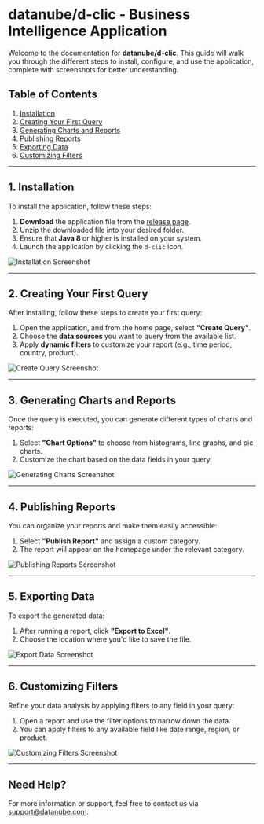 # **datanube/d-clic - Business Intelligence Application**

Welcome to the documentation for **datanube/d-clic**. This guide will walk you through the different steps to install, configure, and use the application, complete with screenshots for better understanding.

## **Table of Contents**
1. [Installation](#installation)
2. [Creating Your First Query](#creating-your-first-query)
3. [Generating Charts and Reports](#generating-charts-and-reports)
4. [Publishing Reports](#publishing-reports)
5. [Exporting Data](#exporting-data)
6. [Customizing Filters](#customizing-filters)

---

## **1. Installation**

To install the application, follow these steps:

1. **Download** the application file from the [release page](#).
2. Unzip the downloaded file into your desired folder.
3. Ensure that **Java 8** or higher is installed on your system.
4. Launch the application by clicking the `d-clic` icon.

![Installation Screenshot](path_to_screenshot.png)

---

## **2. Creating Your First Query**

After installing, follow these steps to create your first query:

1. Open the application, and from the home page, select **"Create Query"**.
2. Choose the **data sources** you want to query from the available list.
3. Apply **dynamic filters** to customize your report (e.g., time period, country, product).

![Create Query Screenshot](path_to_screenshot.png)

---

## **3. Generating Charts and Reports**

Once the query is executed, you can generate different types of charts and reports:

1. Select **"Chart Options"** to choose from histograms, line graphs, and pie charts.
2. Customize the chart based on the data fields in your query.

![Generating Charts Screenshot](path_to_screenshot.png)

---

## **4. Publishing Reports**

You can organize your reports and make them easily accessible:

1. Select **"Publish Report"** and assign a custom category.
2. The report will appear on the homepage under the relevant category.

![Publishing Reports Screenshot](path_to_screenshot.png)

---

## **5. Exporting Data**

To export the generated data:

1. After running a report, click **"Export to Excel"**.
2. Choose the location where you'd like to save the file.

![Export Data Screenshot](path_to_screenshot.png)

---

## **6. Customizing Filters**

Refine your data analysis by applying filters to any field in your query:

1. Open a report and use the filter options to narrow down the data.
2. You can apply filters to any available field like date range, region, or product.

![Customizing Filters Screenshot](path_to_screenshot.png)

---

## **Need Help?**

For more information or support, feel free to contact us via [support@datanube.com](mailto:support@datanube.com).
